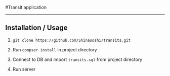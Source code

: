 #Transit application

--------------------
Installation / Usage
--------------------

1. `git clone https://github.com/Shinasoshi/transits.git`

2. Run  `compser install` in project directory

3. Connect to DB and import `transits.sql` from project directory

4. Run server
